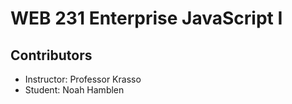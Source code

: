 # WEB 231 Enterprise JavaScript I

## Contributors

- Instructor: Professor Krasso
- Student: Noah Hamblen
